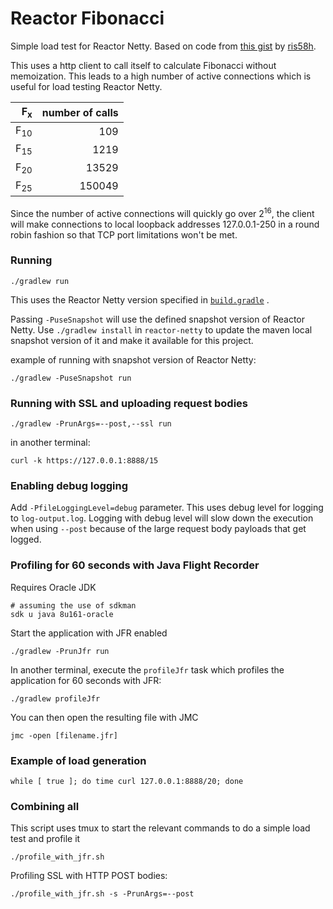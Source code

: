 # Reactor Fibonacci

Simple load test for Reactor Netty. Based on code from [this gist](https://gist.github.com/ris58h/9a3322c7e2989015e3dc09370b42ff7b) by [ris58h](https://github.com/ris58h).

This uses a http client to call itself to calculate Fibonacci without memoization. This leads to a high number of active connections which is useful for load testing Reactor Netty.

| F<sub>x</sub> | number of calls |
|----:|-------:|
| F<sub>10</sub> | 109 |
| F<sub>15</sub> | 1219 |
| F<sub>20</sub> | 13529 |
| F<sub>25</sub> | 150049 |

Since the number of active connections will quickly go over 2<sup>16</sup>, the client will make connections to local loopback addresses 127.0.0.1-250 in a round robin fashion so that TCP port limitations won't be met.

### Running

```
./gradlew run
```
This uses the Reactor Netty version specified in [`build.gradle`](build.gradle) .

Passing `-PuseSnapshot` will use the defined snapshot version of Reactor Netty.
Use `./gradlew install` in `reactor-netty` to update the maven local snapshot version of it and make it available for this project.

example of running with snapshot version of Reactor Netty:
```
./gradlew -PuseSnapshot run
```

### Running with SSL and uploading request bodies

```
./gradlew -PrunArgs=--post,--ssl run
```

in another terminal:
```
curl -k https://127.0.0.1:8888/15
```

### Enabling debug logging

Add `-PfileLoggingLevel=debug` parameter. This uses debug level for logging to `log-output.log`.
Logging with debug level will slow down the execution when using `--post` because of the large request body payloads that get logged.

### Profiling for 60 seconds with Java Flight Recorder

Requires Oracle JDK
```
# assuming the use of sdkman
sdk u java 8u161-oracle
```

Start the application with JFR enabled
```
./gradlew -PrunJfr run
```

In another terminal, execute the `profileJfr` task which profiles the application for 60 seconds with JFR:
```
./gradlew profileJfr
```
You can then open the resulting file with JMC
```
jmc -open [filename.jfr]
```

### Example of load generation

```
while [ true ]; do time curl 127.0.0.1:8888/20; done
```

### Combining all

This script uses tmux to start the relevant commands to do a simple load test and profile it

```
./profile_with_jfr.sh
```

Profiling SSL with HTTP POST bodies:

```
./profile_with_jfr.sh -s -PrunArgs=--post
```
